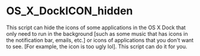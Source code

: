# OS_X_DockICON_hidden
This script can hide the icons of some applications in the OS X Dock that only need to run in the background [such as some music that has icons in the notification bar, emails, etc.] or icons of applications that you don't want to see. [For example, the icon is too ugly lol]. This script can do it for you.
